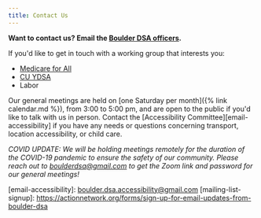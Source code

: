 ```yaml
---
title: Contact Us
---
```


**Want to contact us?  Email the [Boulder DSA officers][email-officers].**


If you'd like to get in touch with a working group that interests you:

* [Medicare for All][email-m4a]
* [CU YDSA][email-ydsa]
* Labor

Our general meetings are held on [one Saturday per month]({% link calendar.md %}), from 3:00 to 5:00 pm, and are open to the public if you'd like to talk with us in person. Contact the [Accessibility Committee][email-accessibility] if you have any needs or questions concerning transport, location accessibility, or child care.

<i>COVID UPDATE: We will be holding meetings remotely for the duration of the COVID-19 pandemic to ensure the safety of our community. Please reach out to boulderdsa@gmail.com to get the Zoom link and password for our general meetings!</i>

[email-officers]: mailto:boulderdsa@gmail.com
[email-housing]: mailto:boulder.housing.justice@gmail.com
[email-m4a]: mailto:boulderdsa.m4a@gmail.com
[email-outreach]: mailto:boulderdsa.outreach@gmail.com
[email-ydsa]: mailto:ydsa@colorado.edu
[email-hgo]: mailto:boulderdsa.hgo@gmail.com
[email-accessibility]: boulder.dsa.accessibility@gmail.com [mailing-list-signup]: https://actionnetwork.org/forms/sign-up-for-email-updates-from-boulder-dsa
